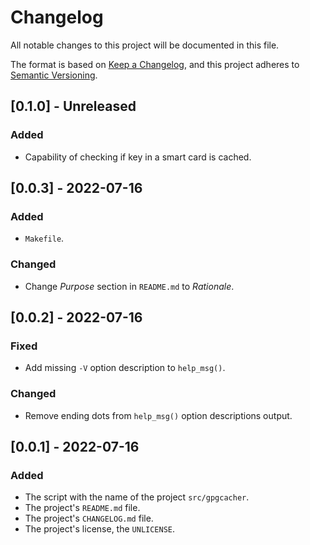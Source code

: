 # Changelog
All notable changes to this project will be documented in this file.

The format is based on [Keep a Changelog](https://keepachangelog.com/en/1.0.0/),
and this project adheres to [Semantic Versioning](https://semver.org/spec/v2.0.0.html).

## [0.1.0] - Unreleased
### Added
- Capability of checking if key in a smart card is cached.

## [0.0.3] - 2022-07-16
### Added
- `Makefile`.
### Changed
- Change *Purpose* section in `README.md` to *Rationale*.

## [0.0.2] - 2022-07-16
### Fixed
- Add missing `-V` option description to `help_msg()`.
### Changed
- Remove ending dots from `help_msg()` option descriptions output.

## [0.0.1] - 2022-07-16
### Added
- The script with the name of the project `src/gpgcacher`.
- The project's `README.md` file.
- The project's `CHANGELOG.md` file.
- The project's license, the `UNLICENSE`.
